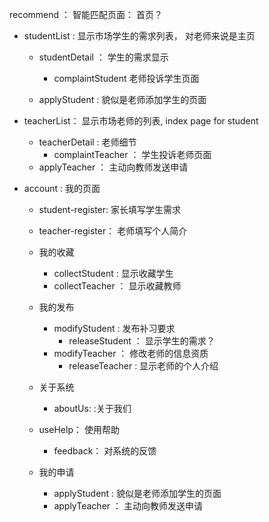 recommend ： 智能匹配页面： 首页？

- studentList : 显示市场学生的需求列表， 对老师来说是主页

  - studentDetail ： 学生的需求显示

    - complaintStudent 老师投诉学生页面

  - applyStudent : 貌似是老师添加学生的页面

- teacherList： 显示市场老师的列表, index page for student

  - teacherDetail : 老师细节
    - complaintTeacher ： 学生投诉老师页面
  - applyTeacher ： 主动向教师发送申请

- account : 我的页面

  - student-register: 家长填写学生需求
  - teacher-register： 老师填写个人简介
  - 我的收藏
    - collectStudent : 显示收藏学生
    - collectTeacher ： 显示收藏教师
  - 我的发布

    - modifyStudent : 发布补习要求
      - releaseStudent ： 显示学生的需求？
    - modifyTeacher ： 修改老师的信息资质
      - releaseTeacher : 显示老师的个人介绍

  - 关于系统
    - aboutUs: :关于我们
  - useHelp： 使用帮助

    - feedback： 对系统的反馈

  - 我的申请
    - applyStudent : 貌似是老师添加学生的页面
    - applyTeacher ： 主动向教师发送申请
